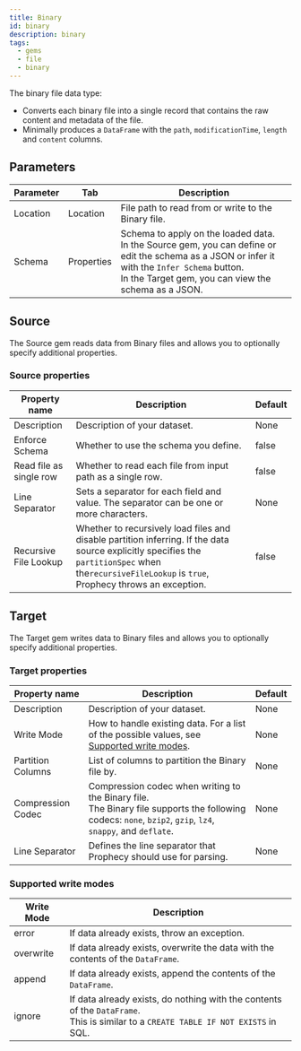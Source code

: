 ```yaml
---
title: Binary
id: binary
description: binary
tags:
  - gems
  - file
  - binary
---
```


The binary file data type:

- Converts each binary file into a single record that contains the raw content and metadata of the file.
- Minimally produces a `DataFrame` with the `path`, `modificationTime`, `length` and `content` columns.

## Parameters

| Parameter | Tab        | Description                                                                                                                                                                                                   |
| --------- | ---------- | ------------------------------------------------------------------------------------------------------------------------------------------------------------------------------------------------------------- |
| Location  | Location   | File path to read from or write to the Binary file.                                                                                                                                                           |
| Schema    | Properties | Schema to apply on the loaded data. <br/>In the Source gem, you can define or edit the schema as a JSON or infer it with the `Infer Schema` button.<br/>In the Target gem, you can view the schema as a JSON. |

## Source

The Source gem reads data from Binary files and allows you to optionally specify additional properties.

### Source properties

| Property name           | Description                                                                                                                                                                                           | Default |
| ----------------------- | ----------------------------------------------------------------------------------------------------------------------------------------------------------------------------------------------------- | ------- |
| Description             | Description of your dataset.                                                                                                                                                                          | None    |
| Enforce Schema          | Whether to use the schema you define.                                                                                                                                                                 | false   |
| Read file as single row | Whether to read each file from input path as a single row.                                                                                                                                            | false   |
| Line Separator          | Sets a separator for each field and value. The separator can be one or more characters.                                                                                                               | None    |
| Recursive File Lookup   | Whether to recursively load files and disable partition inferring. If the data source explicitly specifies the `partitionSpec` when the`recursiveFileLookup` is `true`, Prophecy throws an exception. | false   |

## Target

The Target gem writes data to Binary files and allows you to optionally specify additional properties.

### Target properties

| Property name     | Description                                                                                                                                                     | Default |
| ----------------- | --------------------------------------------------------------------------------------------------------------------------------------------------------------- | ------- |
| Description       | Description of your dataset.                                                                                                                                    | None    |
| Write Mode        | How to handle existing data. For a list of the possible values, see [Supported write modes](#supported-write-modes).                                            | None    |
| Partition Columns | List of columns to partition the Binary file by.                                                                                                                | None    |
| Compression Codec | Compression codec when writing to the Binary file. <br/>The Binary file supports the following codecs: `none`, `bzip2`, `gzip`, `lz4`, `snappy`, and `deflate`. | None    |
| Line Separator    | Defines the line separator that Prophecy should use for parsing.                                                                                                | None    |

### Supported write modes

| Write Mode | Description                                                                                                                             |
| ---------- | --------------------------------------------------------------------------------------------------------------------------------------- |
| error      | If data already exists, throw an exception.                                                                                             |
| overwrite  | If data already exists, overwrite the data with the contents of the `DataFrame`.                                                        |
| append     | If data already exists, append the contents of the `DataFrame`.                                                                         |
| ignore     | If data already exists, do nothing with the contents of the `DataFrame`. <br/>This is similar to a `CREATE TABLE IF NOT EXISTS` in SQL. |
